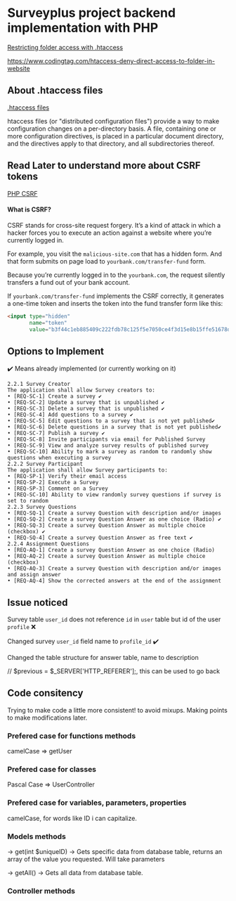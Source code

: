 # Surveyplus project backend implementation with PHP

[Restricting folder access with .htaccess](https://www.itsolutionstuff.com/post/how-to-restrict-access-to-a-folder-with-htaccessexample.html)

https://www.codingtag.com/htaccess-deny-direct-access-to-folder-in-website

## About .htaccess files

[.htaccess files](https://docs.oracle.com/cd/B14099_19/web.1012/q20206/howto/htaccess.html)

htaccess files (or "distributed configuration files") provide a way to make configuration changes on a per-directory basis. A file, containing one or more configuration directives, is placed in a particular document directory, and the directives apply to that directory, and all subdirectories thereof.


## Read Later to understand more about CSRF tokens

[PHP CSRF](https://www.phptutorial.net/php-tutorial/php-csrf/)

#### What is CSRF?

CSRF stands for cross-site request forgery. It’s a kind of attack in which a hacker forces you to execute an action against a website where you’re currently logged in.

For example, you visit the `malicious-site.com` that has a hidden form. And that form submits on page load to `yourbank.com/transfer-fund` form.

Because you’re currently logged in to the `yourbank.com`, the request silently transfers a fund out of your bank account.

If `yourbank.com/transfer-fund` implements the CSRF correctly, it generates a one-time token and inserts the token into the fund transfer form like this:

```html
<input type="hidden" 
       name="token"
       value="b3f44c1eb885409c222fdb78c125f5e7050ce4f3d15e8b15ffe51678dd3a33d3a18dd3">
```


## Options to Implement

✔️ Means already implemented (or currently working on it)

    2.2.1 Survey Creator
    The application shall allow Survey creators to:
    • [REQ-SC-1] Create a survey ✔️
    • [REQ-SC-2] Update a survey that is unpublished ✔️
    • [REQ-SC-3] Delete a survey that is unpublished ✔️
    • [REQ-SC-4] Add questions to a survey ✔️
    • [REQ-SC-5] Edit questions to a survey that is not yet published✔️
    • [REQ-SC-6] Delete questions in a survey that is not yet published✔️
    • [REQ-SC-7] Publish a survey ✔️
    • [REQ-SC-8] Invite participants via email for Published Survey
    • [REQ-SC-9] View and analyze survey results of published survey
    • [REQ-SC-10] Ability to mark a survey as random to randomly show questions when executing a survey
    2.2.2 Survey Participant
    The application shall allow Survey participants to:
    • [REQ-SP-1] Verify their email access
    • [REQ-SP-2] Execute a Survey
    • [REQ-SP-3] Comment on a Survey
    • [REQ-SC-10] Ability to view randomly survey questions if survey is set to random
    2.2.3 Survey Questions
    • [REQ-SQ-1] Create a survey Question with description and/or images
    • [REQ-SQ-2] Create a survey Question Answer as one choice (Radio) ✔️
    • [REQ-SQ-3] Create a survey Question Answer as multiple choice (checkbox) ✔️
    • [REQ-SQ-4] Create a survey Question Answer as free text ✔️
    2.2.4 Assignment Questions
    • [REQ-AQ-1] Create a survey Question Answer as one choice (Radio)
    • [REQ-AQ-2] Create a survey Question Answer as multiple choice (checkbox)
    • [REQ-AQ-3] Create a survey Question with description and/or images and assign answer
    • [REQ-AQ-4] Show the corrected answers at the end of the assignment



## Issue noticed

Survey table `user_id` does not reference `id` in `user` table but id of the user `profile` ❌

Changed survey `user_id` field name to `profile_id` ✔️

Changed the table structure for answer table, name to description

  // $previous = $_SERVER['HTTP_REFERER'];, this can be used to go back


## Code consitency
Trying to make code a little more consistent! to avoid mixups. Making points to make modifications later.

###  Prefered case for functions methods
camelCase => getUser

###  Prefered case for classes
Pascal Case => UserController

###  Prefered case for variables, parameters, properties

camelCase, for words like ID i can capitalize.

###  Models methods

 -> get(int $uniqueID) -> Gets specific data from database table, returns an array of the value you requested. Will take parameters

 -> getAll() -> Gets all data from database table.


### Controller methods

